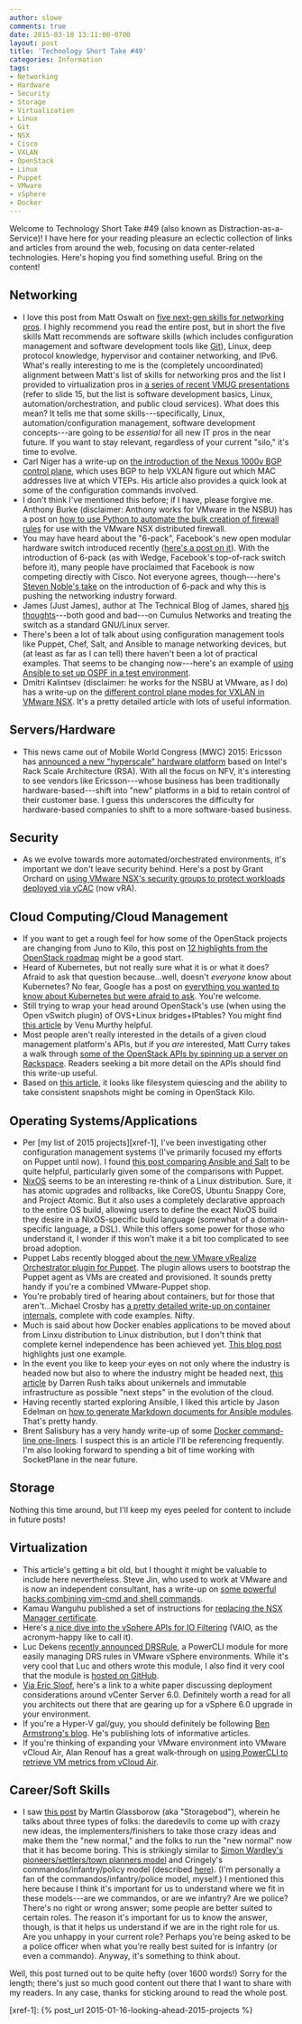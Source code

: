 ```yaml
---
author: slowe
comments: true
date: 2015-03-10 13:11:00-0700
layout: post
title: 'Technology Short Take #49'
categories: Information
tags:
- Networking
- Hardware
- Security
- Storage
- Virtualization
- Linux
- Git
- NSX
- Cisco
- VXLAN
- OpenStack
- Linux
- Puppet
- VMware
- vSphere
- Docker
---
```


Welcome to Technology Short Take #49 (also known as Distraction-as-a-Service)! I have here for your reading pleasure an eclectic collection of links and articles from around the web, focusing on data center-related technologies. Here's hoping you find something useful. Bring on the content!

## Networking

* I love this post from Matt Oswalt on [five next-gen skills for networking pros][link-1]. I highly recommend you read the entire post, but in short the five skills Matt recommends are software skills (which includes configuration management and software development tools like [Git][link-2]), Linux, deep protocol knowledge, hypervisor and container networking, and IPv6. What's really interesting to me is the (completely uncoordinated) alignment between Matt's list of skills for networking pros and the list I provided to virtualization pros in [a series of recent VMUG presentations][link-3] (refer to slide 15, but the list is software development basics, Linux, automation/orchestration, and public cloud services). What does this mean? It tells me that some skills---specifically, Linux, automation/configuration management, software development concepts---are going to be _essential_ for all new IT pros in the near future. If you want to stay relevant, regardless of your current "silo," it's time to evolve.
* Carl Niger has a write-up on [the introduction of the Nexus 1000v BGP control plane][link-5], which uses BGP to help VXLAN figure out which MAC addresses live at which VTEPs. His article also provides a quick look at some of the configuration commands involved.
* I don't think I've mentioned this before; if I have, please forgive me. Anthony Burke (disclaimer: Anthony works for VMware in the NSBU) has a post on [how to use Python to automate the bulk creation of firewall rules][link-11] for use with the VMware NSX distributed firewall.
* You may have heard about the "6-pack", Facebook's new open modular hardware switch introduced recently ([here's a post on it][link-14]). With the introduction of 6-pack (as with Wedge, Facebook's top-of-rack switch before it), many people have proclaimed that Facebook is now competing directly with Cisco. Not everyone agrees, though---here's [Steven Noble's take][link-13] on the introduction of 6-pack and why this is pushing the networking industry forward.
* James (Just James), author at The Technical Blog of James, shared [his thoughts][link-18]---both good and bad---on Cumulus Networks and treating the switch as a standard GNU/Linux server.
* There's been a lot of talk about using configuration management tools like Puppet, Chef, Salt, and Ansible to manage networking devices, but (at least as far as I can tell) there haven't been a lot of practical examples. That seems to be changing now---here's an example of [using Ansible to set up OSPF in a test environment][link-25].
* Dmitri Kalintsev (disclaimer: he works for the NSBU at VMware, as I do) has a write-up on the [different control plane modes for VXLAN in VMware NSX][link-26]. It's a pretty detailed article with lots of useful information.

## Servers/Hardware

* This news came out of Mobile World Congress (MWC) 2015: Ericsson has [announced a new "hyperscale" hardware platform][link-29] based on Intel's Rack Scale Architecture (RSA). With all the focus on NFV, it's interesting to see vendors like Ericsson---whose business has been traditionally hardware-based---shift into "new" platforms in a bid to retain control of their customer base. I guess this underscores the difficulty for hardware-based companies to shift to a more software-based business.

## Security

* As we evolve towards more automated/orchestrated environments, it's important we don't leave security behind. Here's a post by Grant Orchard on [using VMware NSX's security groups to protect workloads deployed via vCAC][link-30] (now vRA).

## Cloud Computing/Cloud Management

* If you want to get a rough feel for how some of the OpenStack projects are changing from Juno to Kilo, this post on [12 highlights from the OpenStack roadmap][link-8] might be a good start.
* Heard of Kubernetes, but not really sure what it is or what it does? Afraid to ask that question because...well, doesn't _everyone_ know about Kubernetes? No fear, Google has a post on [everything you wanted to know about Kubernetes but were afraid to ask][link-15]. You're welcome.
* Still trying to wrap your head around OpenStack's use (when using the Open vSwitch plugin) of OVS+Linux bridges+IPtables? You might find [this article][link-22] by Venu Murthy helpful.
* Most people aren't really interested in the details of a given cloud management platform's APIs, but if you _are_ interested, Matt Curry takes a walk through [some of the OpenStack APIs by spinning up a server on Rackspace][link-23]. Readers seeking a bit more detail on the APIs should find this write-up useful.
* Based on [this article][link-24], it looks like filesystem quiescing and the ability to take consistent snapshots might be coming in OpenStack Kilo.

## Operating Systems/Applications

* Per [my list of 2015 projects][xref-1], I've been investigating other configuration management systems (I've primarily focused my efforts on Puppet until now). I found [this post comparing Ansible and Salt][link-4] to be quite helpful, particularly given some of the comparisons with Puppet.
* [NixOS][link-10] seems to be an interesting re-think of a Linux distribution. Sure, it has atomic upgrades and rollbacks, like CoreOS, Ubuntu Snappy Core, and Project Atomic. But it also uses a completely declarative approach to the entire OS build, allowing users to define the exact NixOS build they desire in a NixOS-specific build language (somewhat of a domain-specific language, a DSL). While this offers some power for those who understand it, I wonder if this won't make it a bit too complicated to see broad adoption.
* Puppet Labs recently blogged about [the new VMware vRealize Orchestrator plugin for Puppet][link-12]. The plugin allows users to bootstrap the Puppet agent as VMs are created and provisioned. It sounds pretty handy if you're a combined VMware-Puppet shop.
* You're probably tired of hearing about containers, but for those that aren't...Michael Crosby has [a pretty detailed write-up on container internals][link-19], complete with code examples. Nifty.
* Much is said about how Docker enables applications to be moved about from Linxu distribution to Linux distribution, but I don't think that complete kernel independence has been achieved yet. [This blog post][link-20] highlights just one example.
* In the event you like to keep your eyes on not only where the industry is headed now but also to where the industry might be headed next, [this article][link-21] by Darren Rush talks about unikernels and immutable infrastructure as possible "next steps" in the evolution of the cloud.
* Having recently started exploring Ansible, I liked this article by Jason Edelman on [how to generate Markdown documents for Ansible modules][link-27]. That's pretty handy.
* Brent Salisbury has a very handy write-up of some [Docker command-line one-liners][link-28]. I suspect this is an article I'll be referencing frequently. I'm also looking forward to spending a bit of time working with SocketPlane in the near future.

## Storage

Nothing this time around, but I'll keep my eyes peeled for content to include in future posts!

## Virtualization

* This article's getting a bit old, but I thought it might be valuable to include here nevertheless. Steve Jin, who used to work at VMware and is now an independent consultant, has a write-up on [some powerful hacks combining vim-cmd and shell commands][link-6].
* Kamau Wanguhu published a set of instructions for [replacing the NSX Manager certificate][link-7].
* Here's [a nice dive into the vSphere APIs for IO Filtering][link-9] (VAIO, as the acronym-happy like to call it).
* Luc Dekens [recently announced DRSRule][link-16], a PowerCLI module for more easily managing DRS rules in VMware vSphere environments. While it's very cool that Luc and others wrote this module, I also find it very cool that the module is [hosted on GitHub][link-17].
* [Via Eric Sloof][link-34], here's a link to a white paper discussing deployment considerations around vCenter Server 6.0. Definitely worth a read for all you architects out there that are gearing up for a vSphere 6.0 upgrade in your environment.
* If you're a Hyper-V gal/guy, you should definitely be following [Ben Armstrong's blog][link-35]. He's publishing lots of informative articles.
* If you're thinking of expanding your VMware environment into VMware vCloud Air, Alan Renouf has a great walk-through on [using PowerCLI to retrieve VM metrics from vCloud Air][link-36].

## Career/Soft Skills

* I saw [this post][link-31] by Martin Glassborow (aka "Storagebod"), wherein he talks about three types of folks: the daredevils to come up with crazy new ideas, the implementers/finishers to take those crazy ideas and make them the "new normal," and the folks to run the "new normal" now that it has become boring. This is strikingly similar to [Simon Wardley's pioneers/settlers/town planners model][link-32] and Cringely's commandos/infantry/policy model (described [here][link-33]). (I'm personally a fan of the commandos/infantry/police model, myself.) I mentioned this here because I think it's important for us to understand where we fit in these models---are we commandos, or are we infantry? Are we police? There's no right or wrong answer; some people are better suited to certain roles. The reason it's important for us to know the answer, though, is that it helps us understand if we are in the right role for us. Are you unhappy in your current role? Perhaps you're being asked to be a police officer when what you're really best suited for is infantry (or even a commando). Anyway, it's something to think about.

Well, this post turned out to be quite hefty (over 1600 words!) Sorry for the length; there's just so much good content out there that I want to share with my readers. In any case, thanks for sticking around to read the whole post.


[link-1]: http://keepingitclassless.net/2015/02/five-next-gen-net-skills/
[link-2]: http://www.git-scm.com/
[link-3]: https://speakerdeck.com/slowe/closing-the-cloud-skills-gap
[link-4]: http://club.black.co.at/log/posts/2014-10-13-progress-monday-2/
[link-5]: http://comeroutewithme.com/2014/10/04/1000v-bgp-vxlan-control-plane/
[link-6]: http://www.doublecloud.org/2013/12/powerful-hacks-with-esxi-vim-cmd-command-together-with-shell-commands/
[link-7]: http://www.borgcube.com/blogs/2014/10/nsx-replace-manager-certificate/
[link-8]: http://opensource.com/business/15/1/openstack-overviews-program-technical-leads
[link-9]: http://blogs.vmware.com/vsphere/2015/02/vaio_filters.html
[link-10]: http://nixos.org
[link-11]: http://networkinferno.net/bulk-creation-of-nsx-rules-with-python
[link-12]: http://puppetlabs.com/blog/new-vmware-vrealize-orchestrator-puppet-plugin
[link-13]: http://www.sonn.com/2015/02/12/the-value-of-the-facebook-wedge-and-6-pack-switches/
[link-14]: https://code.facebook.com/posts/717010588413497/introducing-6-pack-the-first-open-hardware-modular-switch/
[link-15]: http://googlecloudplatform.blogspot.com/2015/01/everything-you-wanted-to-know-about-Kubernetes-but-were-afraid-to-ask.html
[link-16]: http://www.lucd.info/2015/01/22/drsrule-drs-rules-and-groups-module/
[link-17]: https://github.com/PowerCLIGoodies/DRSRule
[link-18]: https://ttboj.wordpress.com/2014/11/04/the-switch-as-an-ordinary-gnulinux-server/
[link-19]: http://crosbymichael.com/creating-containers-part-1.html
[link-20]: http://www.fewbytes.com/docker-selinux-and-the-myth-of-kernel-indipendence/
[link-21]: https://medium.com/@darrenrush/after-docker-unikernels-and-immutable-infrastructure-93d5a91c849e
[link-22]: http://thenewstack.io/solving-a-common-beginners-problem-when-pinging-from-an-openstack-instance/
[link-23]: http://mattcurry.com/2015/02/11/spinning-up-a-server-with-the-openstack-api/
[link-24]: http://www.sebastien-han.fr/blog/2015/02/09/openstack-perform-consistent-snapshots-with-qemu-guest-agent/
[link-25]: https://remote-lab.net/ospf-lab-provisioning-on-ios-with-ansible/
[link-26]: https://telecomoccasionally.wordpress.com/2015/01/11/nsx-for-vsphere-vxlan-control-plane-modes-explained/
[link-27]: http://www.jedelman.com/home/generating-web-docs-for-ansible-modules
[link-28]: http://networkstatic.net/docker-one-liners/
[link-29]: http://www.ericsson.com/mwc2015/launches/hyperscale-datacenter-system-ericsson-hds-8000
[link-30]: http://grantorchard.com/vcac/implementation/protecting-vcac-workloads-nsx-security-groups/
[link-31]: http://www.storagebod.com/wordpress/?p=1731
[link-32]: http://blog.gardeviance.org/2012/06/pioneers-settlers-and-town-planners.html
[link-33]: http://blog.codinghorror.com/commandos-infantry-and-police/
[link-34]: http://www.ntpro.nl/blog/archives/2868-VMware-vCenter-Server-6.0-Deployment-Guide.html
[link-35]: http://blogs.msdn.com/b/virtual_pc_guy/
[link-36]: http://www.virtu-al.net/2015/02/20/retrieving-vm-metrics-from-vcloud-air/
[xref-1]: {% post_url 2015-01-16-looking-ahead-2015-projects %}
